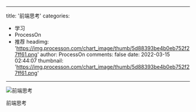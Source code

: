
---
title: '前端思考'
categories: 
 - 学习
 - ProcessOn
 - 推荐
headimg: 'https://img.processon.com/chart_image/thumb/5d88393be4b0eb752f27ff61.png'
author: ProcessOn
comments: false
date: 2022-03-15 02:44:07
thumbnail: 'https://img.processon.com/chart_image/thumb/5d88393be4b0eb752f27ff61.png'
---

<div>   
<img class="thumb" alt="前端思考" src="https://img.processon.com/chart_image/thumb/5d88393be4b0eb752f27ff61.png" referrerpolicy="no-referrer">
<p>前端思考</p>  
</div>
            